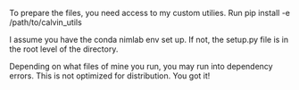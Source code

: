To prepare the files, you need access to my custom utilies.
Run pip install -e /path/to/calvin_utils

I assume you have the conda nimlab env set up.
If not, the setup.py file is in the root level of the directory.

Depending on what files of mine you run, you may run into dependency errors.
This is not optimized for distribution.
You got it!